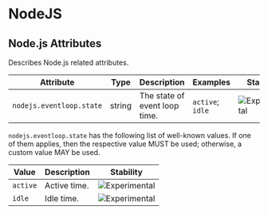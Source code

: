 <!--- Hugo front matter used to generate the website version of this page:
--->

<!-- NOTE: THIS FILE IS AUTOGENERATED. DO NOT EDIT BY HAND. -->
<!-- see templates/registry/markdown/attribute_namespace.md.j2 -->

# NodeJS

## Node.js Attributes

Describes Node.js related attributes.

| Attribute                | Type   | Description                   | Examples         | Stability                                                        |
| ------------------------ | ------ | ----------------------------- | ---------------- | ---------------------------------------------------------------- |
| `nodejs.eventloop.state` | string | The state of event loop time. | `active`; `idle` | ![Experimental](https://img.shields.io/badge/-experimental-blue) |

`nodejs.eventloop.state` has the following list of well-known values. If one of them applies, then the respective value MUST be used; otherwise, a custom value MAY be used.

| Value    | Description  | Stability                                                        |
| -------- | ------------ | ---------------------------------------------------------------- |
| `active` | Active time. | ![Experimental](https://img.shields.io/badge/-experimental-blue) |
| `idle`   | Idle time.   | ![Experimental](https://img.shields.io/badge/-experimental-blue) |

